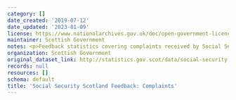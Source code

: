 ```yaml
---
category: []
date_created: '2019-07-12'
date_updated: '2023-01-09'
license: https://www.nationalarchives.gov.uk/doc/open-government-licence/version/3/
maintainer: Scottish Government
notes: <p>Feedback statistics covering complaints received by Social Security Scotland.</p>
organization: Scottish Government
original_dataset_link: http://statistics.gov.scot/data/social-security-scotland-feedback-complaints
records: null
resources: []
schema: default
title: 'Social Security Scotland Feedback: Complaints'
---
```

